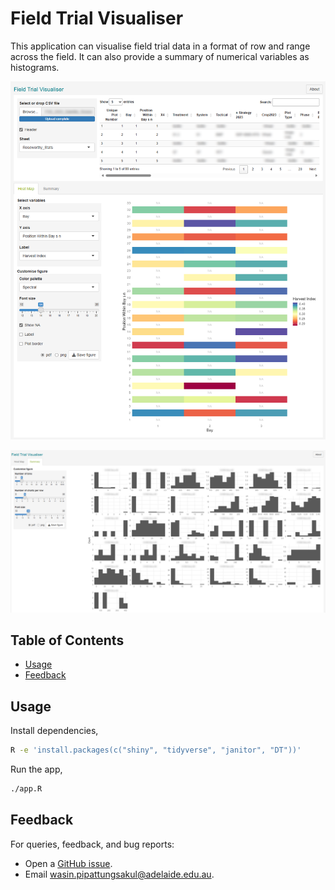 # Field Trial Visualiser

This application can visualise field trial data in a format of row and range across the field. It can also
provide a summary of numerical variables as histograms.

![Heat map example][heat-map-example]

![Summary example][summary-example]

## Table of Contents
<!-- vim-markdown-toc GFM -->

* [Usage](#usage)
* [Feedback](#feedback)

<!-- vim-markdown-toc -->

## Usage

Install dependencies,

```sh
R -e 'install.packages(c("shiny", "tidyverse", "janitor", "DT"))'
```

Run the app,

```sh
./app.R
```

## Feedback

For queries, feedback, and bug reports:

- Open a [GitHub issue][github-issue].
- Email [wasin.pipattungsakul@adelaide.edu.au][email].

<!--internal-->

[heat-map-example]: ./assets/heat_map_example.png
[summary-example]: ./assets/summary_example.png

<!--external-->

[github-issue]: https://github.com/biometryhub/usq2401-002rtx-shiny/issues/new
[email]: mailto:wasin.pipattungsakul@adelaide.edu.au?subject=Field%20Trial%20Visualiser%20Support
